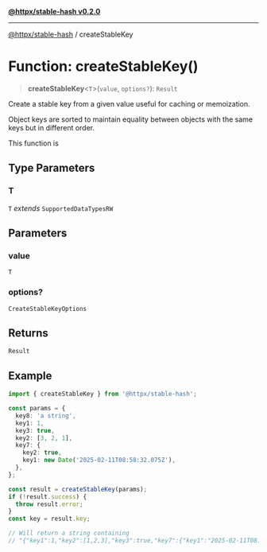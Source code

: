 [**@httpx/stable-hash v0.2.0**](../README.md)

***

[@httpx/stable-hash](../README.md) / createStableKey

# Function: createStableKey()

> **createStableKey**\<`T`\>(`value`, `options?`): `Result`

Create a stable key from a given value useful for caching or memoization.

Object keys are sorted to maintain equality between objects with
the same keys but in different order.

This function is

## Type Parameters

### T

`T` *extends* `SupportedDataTypesRW`

## Parameters

### value

`T`

### options?

`CreateStableKeyOptions`

## Returns

`Result`

## Example

```typescript
import { createStableKey } from '@httpx/stable-hash';

const params = {
  key8: 'a string',
  key1: 1,
  key3: true,
  key2: [3, 2, 1],
  key7: {
    key2: true,
    key1: new Date('2025-02-11T08:58:32.075Z'),
  },
};

const result = createStableKey(params);
if (!result.success) {
  throw result.error;
}
const key = result.key;

// Will return a string containing
// "{"key1":1,"key2":[1,2,3],"key3":true,"key7":{"key1":"2025-02-11T08:58:32.075Z","key2":true},"key8":"a string"}"
```
